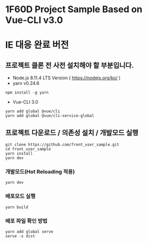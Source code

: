 # 1F60D Project Sample Based on Vue-CLI v3.0 
# IE 대응 완료 버전

## 프로젝트 클론 전 사전 설치해야 할 부분입니다.  
- Node.js 8.11.4 LTS Version ( https://nodejs.org/ko/ )
- yarn v0.24.6 
```
npm install -g yarn 
```
- Vue-CLI 3.0 
```
yarn add global @vue/cli 
yarn add global @vue/cli-service-global
```

## 프로젝트 다운로드 / 의존성 설치 / 개발모드 실행
```
git clone https://github.com/front_user_sample.git 
cd front_user_sample 
yarn install 
yarn dev  
```

### 개발모드(Hot Reloading 적용)
```
yarn dev 
```

### 배포모드 실행
```
yarn build 

```

### 배포 파일 확인 방법 
```
yarn add global serve 
serve -s dist 
```
